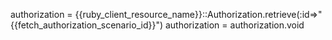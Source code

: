 authorization = {{ruby_client_resource_name}}::Authorization.retrieve(:id=>"{{fetch_authorization_scenario_id}}")
authorization = authorization.void